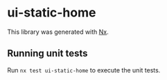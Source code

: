 # ui-static-home

This library was generated with [Nx](https://nx.dev).

## Running unit tests

Run `nx test ui-static-home` to execute the unit tests.
